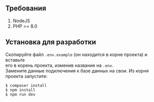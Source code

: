 ## Требования
1. NodeJS
2. PHP >= 8.0

## Установка для разработки
Скопируйте файл `.env.example` (он находится в корне проекта) и вставьте  
его в корень проекта, изменив название на `.env`.  
Замените данные подключения к базе данных на свои. 
Из корня проекта запустите:
````
$ composer install
$ npm install
$ npm run dev
````
